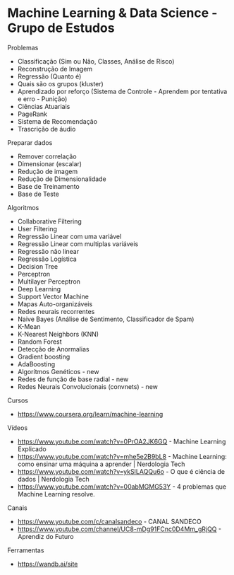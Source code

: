 Machine Learning &amp; Data Science - Grupo de Estudos
======================================================

Problemas
 - Classificação (Sim ou Não, Classes, Análise de Risco) 
 - Reconstrução de Imagem
 - Regressão (Quanto é)
 - Quais são os grupos (kluster)
 - Aprendizado por reforço (Sistema de Controle - Aprendem por tentativa e erro - Punição)
 - Ciências Atuariais
 - PageRank
 - Sistema de Recomendação
 - Trascrição de áudio

Preparar dados
 - Remover correlação
 - Dimensionar (escalar)
 - Redução de imagem
 - Redução de Dimensionalidade
 - Base de Treinamento
 - Base de Teste

Algoritmos
 - Collaborative Filtering
 - User Filtering
 - Regressão Linear com uma variável
 - Regressão Linear com multiplas variáveis
 - Regressão não linear
 - Regressão Logística
 - Decision Tree
 - Perceptron
 - Multilayer Perceptron
 - Deep Learning
 - Support Vector Machine
 - Mapas Auto-organizáveis
 - Redes neurais recorrentes
 - Naive Bayes (Análise de Sentimento, Classificador de Spam)
 - K-Mean
 - K-Nearest Neighbors (KNN)
 - Random Forest
 - Detecção de Anormalias
 - Gradient boosting
 - AdaBoosting
 - Algorítmos Genéticos - new
 - Redes de função de base radial - new
 - Redes Neurais Convolucionais (convnets) - new

Cursos
 - https://www.coursera.org/learn/machine-learning

Vídeos
 - https://www.youtube.com/watch?v=0PrOA2JK6GQ - Machine Learning Explicado
 - https://www.youtube.com/watch?v=mhe5e2B9bL8 - Machine Learning: como ensinar uma máquina a aprender | Nerdologia Tech
 - https://www.youtube.com/watch?v=ykSILAQQu6o - O que é ciência de dados | Nerdologia Tech
 - https://www.youtube.com/watch?v=00abMGMG53Y - 4 problemas que Machine Learning resolve.

Canais
 - https://www.youtube.com/c/canalsandeco - CANAL SANDECO
 - https://www.youtube.com/channel/UC8-mDg91FCnc0D4Mm_gRjQQ - Aprendiz do Futuro

Ferramentas
 - https://wandb.ai/site

